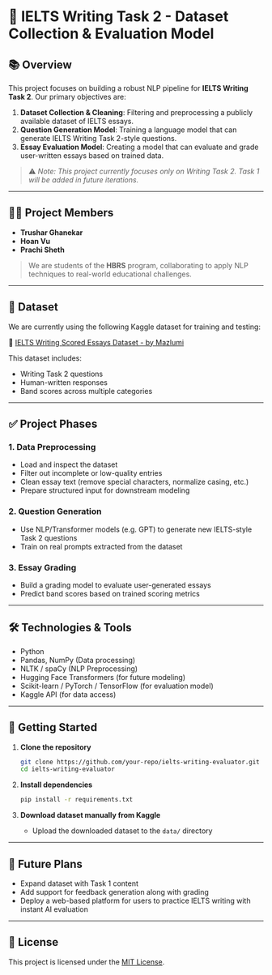 # 📝 IELTS Writing Task 2 - Dataset Collection & Evaluation Model

## 📚 Overview

This project focuses on building a robust NLP pipeline for **IELTS Writing Task 2**. Our primary objectives are:

1. **Dataset Collection & Cleaning**: Filtering and preprocessing a publicly available dataset of IELTS essays.
2. **Question Generation Model**: Training a language model that can generate IELTS Writing Task 2-style questions.
3. **Essay Evaluation Model**: Creating a model that can evaluate and grade user-written essays based on trained data.

> ⚠️ *Note: This project currently focuses only on Writing Task 2. Task 1 will be added in future iterations.*

---

## 👨‍💻 Project Members

- **Trushar Ghanekar**
- **Hoan Vu**
- **Prachi Sheth**

> We are students of the **HBRS** program, collaborating to apply NLP techniques to real-world educational challenges.

---

## 📂 Dataset

We are currently using the following Kaggle dataset for training and testing:

🔗 [IELTS Writing Scored Essays Dataset - by Mazlumi](https://www.kaggle.com/datasets/mazlumi/ielts-writing-scored-essays-dataset/data)

This dataset includes:
- Writing Task 2 questions
- Human-written responses
- Band scores across multiple categories

---

## ✅ Project Phases

### 1. Data Preprocessing 
- Load and inspect the dataset
- Filter out incomplete or low-quality entries
- Clean essay text (remove special characters, normalize casing, etc.)
- Prepare structured input for downstream modeling

### 2. Question Generation 
- Use NLP/Transformer models (e.g. GPT) to generate new IELTS-style Task 2 questions
- Train on real prompts extracted from the dataset

### 3. Essay Grading 
- Build a grading model to evaluate user-generated essays
- Predict band scores based on trained scoring metrics

---

## 🛠️ Technologies & Tools

- Python
- Pandas, NumPy (Data processing)
- NLTK / spaCy (NLP Preprocessing)
- Hugging Face Transformers (for future modeling)
- Scikit-learn / PyTorch / TensorFlow (for evaluation model)
- Kaggle API (for data access)

---

## 🚀 Getting Started

1. **Clone the repository**
   ```bash
   git clone https://github.com/your-repo/ielts-writing-evaluator.git
   cd ielts-writing-evaluator
   ```

2. **Install dependencies**
   ```bash
   pip install -r requirements.txt
   ```

3. **Download dataset manually from Kaggle**  
   - Upload the downloaded dataset to the `data/` directory
---

## 📌 Future Plans

- Expand dataset with Task 1 content
- Add support for feedback generation along with grading
- Deploy a web-based platform for users to practice IELTS writing with instant AI evaluation

---

## 📄 License

This project is licensed under the [MIT License](LICENSE).

